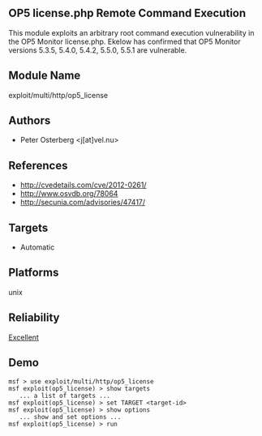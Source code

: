 ## OP5 license.php Remote Command Execution

This module exploits an arbitrary root command execution 
vulnerability in the OP5 Monitor license.php. Ekelow has 
confirmed that OP5 Monitor versions 5.3.5, 5.4.0, 5.4.2, 
5.5.0, 5.5.1 are vulnerable.


## Module Name
exploit/multi/http/op5_license

## Authors
* Peter Osterberg <j[at]vel.nu>


## References
* http://cvedetails.com/cve/2012-0261/
* http://www.osvdb.org/78064
* http://secunia.com/advisories/47417/



## Targets
* Automatic


## Platforms
unix

## Reliability
[Excellent](https://github.com/rapid7/metasploit-framework/wiki/Exploit-Ranking)

## Demo

```
msf > use exploit/multi/http/op5_license
msf exploit(op5_license) > show targets
   ... a list of targets ...
msf exploit(op5_license) > set TARGET <target-id>
msf exploit(op5_license) > show options
   ... show and set options ...
msf exploit(op5_license) > run
```
    
    